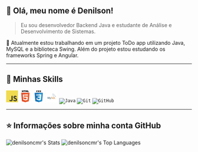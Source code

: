 ## 💜 Olá, meu nome é <strong>Denilson!</strong>

> Eu sou desenvolvedor Backend Java e estudante de Análise e Desenvolvimento de Sistemas.

🔭 Atualmente estou trabalhando em um projeto ToDo app utilizando Java, MySQL e a biblioteca Swing. Além do projeto estou estudando os frameworks Spring e Angular.

----

## 🚀 Minhas Skills

<code><img height="32" src="https://raw.githubusercontent.com/github/explore/80688e429a7d4ef2fca1e82350fe8e3517d3494d/topics/javascript/javascript.png" alt="Javascript"/></code>
<code><img height="32" src="https://raw.githubusercontent.com/github/explore/80688e429a7d4ef2fca1e82350fe8e3517d3494d/topics/html/html.png" alt="HTML5"/></code>
<code><img height="32" src="https://raw.githubusercontent.com/github/explore/80688e429a7d4ef2fca1e82350fe8e3517d3494d/topics/css/css.png" alt="CSS"/></code>
<code><img height="32" src="https://raw.githubusercontent.com/github/explore/80688e429a7d4ef2fca1e82350fe8e3517d3494d/topics/mysql/mysql.png" alt="MySQL"/></code>
<code><img height="32" src="https://raw.githubusercontent.com/jmnote/z-icons/master/svg/java.svg" alt="Java"/></code>
<code><img height="32" src="https://raw.githubusercontent.com/jmnote/z-icons/master/svg/git.svg" alt="Git"/></code>
<code><img height="32" src="https://raw.githubusercontent.com/jmnote/z-icons/master/svg/github.svg" alt="GitHub"/></code>


---

## ⭐ Informações sobre minha conta GitHub
![denilsoncmr's Stats](https://github-readme-stats.vercel.app/api?username=denilsoncmr&theme=tokyonight&show_icons=true&hide_border=true&count_private=true)
![denilsoncmr's Top Languages](https://github-readme-stats.vercel.app/api/top-langs/?username=denilsoncmr&theme=tokyonight&show_icons=true&hide_border=true&layout=compact)
<!--

**denilsoncmr/denilsoncmr** is a ✨ _special_ ✨ repository because its `README.md` (this file) appears on your GitHub profile.

Here are some ideas to get you started:

- 🔭 I’m currently working on ...
- 🌱 I’m currently learning ...
- 👯 I’m looking to collaborate on ...
- 🤔 I’m looking for help with ...
- 💬 Ask me about ...
- 📫 How to reach me: ...
- 😄 Pronouns: ...
- ⚡ Fun fact: ...
-->
